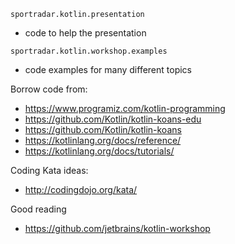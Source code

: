 `sportradar.kotlin.presentation`

- code to help the presentation

`sportradar.kotlin.workshop.examples`

- code examples for many different topics

Borrow code from:
- https://www.programiz.com/kotlin-programming
- https://github.com/Kotlin/kotlin-koans-edu
- https://github.com/Kotlin/kotlin-koans
- https://kotlinlang.org/docs/reference/
- https://kotlinlang.org/docs/tutorials/

Coding Kata ideas:
- http://codingdojo.org/kata/

Good reading
- https://github.com/jetbrains/kotlin-workshop

